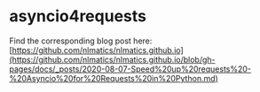 # asyncio4requests

Find the corresponding blog post here: [https://github.com/nlmatics/nlmatics.github.io](https://github.com/nlmatics/nlmatics.github.io/blob/gh-pages/docs/_posts/2020-08-07-Speed%20up%20requests%20-%20Asyncio%20for%20Requests%20in%20Python.md)
